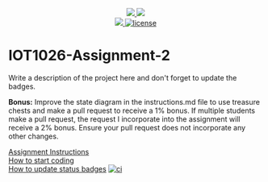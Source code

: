 <p align="center">
	<a href="https://github.com/arigrg/IOT1026-Assignment-2/actions/workflows/ci.yml">
    <img src="https://github.com/arigrg/IOT1026-Assignment-2/actions/workflows/ci.yml/badge.svg"/>
    </a>
	<a href="https://github.com/arigrg/IOT1026-Assignment-2/actions/workflows/formatting.yml">
    <img src="https://github.com/arigrg/IOT1026-Assignment-2/actions/workflows/formatting.yml/badge.svg"/>
	<br/>
    <a href="https://codecov.io/gh/arigrg/IOT1026-Assignment-2" > 
    <img src="https://codecov.io/gh/arigrg/IOT1026-Assignment-2/branch/main/graph/badge.svg?token=JS0857X5JD"/>
	<img title="MIT License" alt="license" src="https://img.shields.io/badge/license-MIT-informational?style=flat-square">		
    </a>
</p>

# IOT1026-Assignment-2

Write a description of the project here and don't forget to update the badges.

**Bonus:** Improve the state diagram in the instructions.md file to use treasure chests and make a pull request to receive a 1% bonus. If multiple students make a pull request, the request I incorporate into the assignment will receive a 2% bonus. Ensure your pull request does not incorporate any other changes.

[Assignment Instructions](docs/instructions.md)  
[How to start coding](docs/how-to-use.md)  
[How to update status badges](docs/how-to-update-badges.md)
[![ci]()](https://github.com/arigrg/IOT1026-Assignment-2/actions/workflows/ci.yml)
